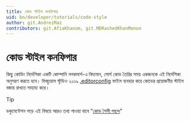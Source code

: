 ```yaml
---
title: কোড স্টাইল কনফিগার
uid: bn/developer/tutorials/code-style
author: git.AndreiMaz
contributors: git.AfiaKhanom, git.MDRashedKhanMenon
---
```


# কোড স্টাইল কনফিগার

কিছু কোডিং নির্দেশিকা একটি কোম্পানি নপকমার্স-এ বিদ্যমান, সোর্স কোড তৈরির সময় একজনকে এই নির্দেশিকা অনুসরণ করতে হবে। ভিজ্যুয়াল স্টুডিও ২০১৯ [.editorconfig](https://github.com/nopSolutions/nopCommerce/blob/develop/.editorconfig) ফাইল ব্যবহার করে কোডের প্রয়োজনীয় স্টাইল বজায় রাখতে সাহায্য করে।

> [!TIP]
> ডকুমেন্টেশন পড়ে এই বিষয়ে আরও তথ্য পাওয়া যাবে "[কোড শৈলী পছন্দ](https://docs.microsoft.com/visualstudio/ide/code-styles-and-code-cleanup?view=vs-2019)"
